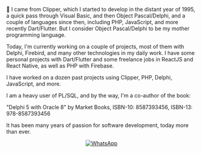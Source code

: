 🔭 I came from Clipper, which I started to develop in the distant year of 1995, a quick pass through Visual Basic, and then Object Pascal/Delphi, and a couple of languages since then, including PHP, JavaScript, and more recently Dart/Flutter. But I consider Object Pascal/Delphi to be my mother programming language.

Today, I'm currently working on a couple of projects, most of them with Delphi, Firebird, and many other technologies in my daily work. I have some personal projects with Dart/Flutter and some freelance jobs in ReactJS and React Native, as well as PHP with Firebase.

I have worked on a dozen past projects using Clipper, PHP, Delphi, JavaScript, and more.

I am a heavy user of PL/SQL, and by the way, I'm a co-author of the book:

"Delphi 5 with Oracle 8" by Market Books, ISBN-10: 8587393456, ISBN-13: 978-8587393456

It has been many years of passion for software development, today more than ever.

<div align="center"> 

<!--### 🤝 Connect with me:-->

<p align="center">
	<a href="https://wa.me/+5534999623545"><img src="https://user-images.githubusercontent.com/58532023/171219303-8839f911-21bf-453f-b517-9dd6ef9a873c.png" alt="WhatsApp"/></a>
	<!--<a href="https://github.com/linces"><img src="https://user-images.githubusercontent.com/58532023/171219272-a68dd897-a9c7-4826-b7e6-10ef84e6a0a8.png" alt="GitHub"/></a>
	<a href="https://www.linkedin.com/in/lincesmarques/"><img src="https://user-images.githubusercontent.com/58532023/171219303-8839f911-21bf-453f-b517-9dd6ef9a873c.png" alt="LinkedIn"/></a>

</p>

</div> 

## 💼 Technical Skills

...

## 🌱 Learning

...

## 📈 GitHub Stats

...

![Visitors](https://visitor-badge.glitch.me/badge?page_id=linces.visitor-badge.issue) [![Hits](https://hits.seeyoufarm.com/api/count/incr/badge.svg?url=https%3A%2F%2Fgithub.com%2Fgjbae1212%2Fhit-counter)](https://hits.seeyoufarm.com)
